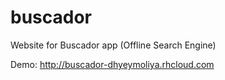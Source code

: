 # buscador
Website for Buscador app (Offline Search Engine) 

Demo: http://buscador-dhyeymoliya.rhcloud.com
